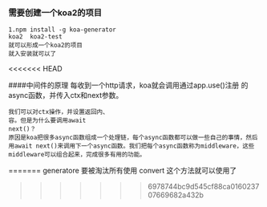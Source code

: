 ### 需要创建一个koa2的项目

    1.npm install -g koa-generator
    koa2  koa2-test 
    就可以形成一个koa2的项目
    就入安装就可以了
    
<<<<<<< HEAD
    
####中间件的原理
    每收到一个http请求，koa就会调用通过app.use()注册
    的async函数，并传入ctx和next参数。
    
    我们可以对ctx操作，并设置返回内、
    容。但是为什么要调用await 
    next()？
    原因是koa把很多async函数组成一个处理链，每个async函数都可以做一些自己的事情，然后用await next()来调用下一个async函数。我们把每个async函数称为middleware，这些middleware可以组合起来，完成很多有用的功能。
    
=======
    generatore 要被淘汰所有使用  convert 这个方法就可以使用了
>>>>>>> 6978744bc9d545cf88ca016023707669682a432b
